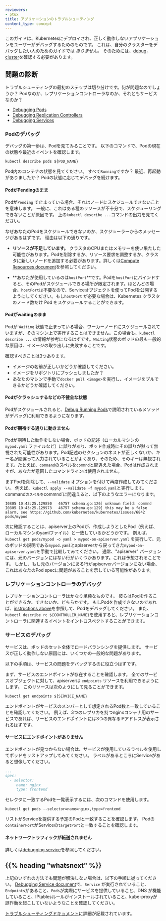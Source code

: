 ```yaml
---
reviewers:
- ptux
title: アプリケーションのトラブルシューティング
content_type: concept
---
```


<!-- overview -->

このガイドは、Kubernetesにデプロイされ、正しく動作しないアプリケーションをユーザーがデバッグするためのものです。
これは、自分のクラスターをデバッグしたい人のためのガイドでは *ありません*。
そのためには、[debug-cluster](/docs/tasks/debug-application-cluster/debug-cluster)を確認する必要があります。

<!-- body -->

## 問題の診断

トラブルシューティングの最初のステップは切り分けです。何が問題なのでしょうか？
Podなのか、レプリケーションコントローラなのか、それともサービスなのか？

   * [Debugging Pods](#debugging-pods)
   * [Debugging Replication Controllers](#debugging-replication-controllers)
   * [Debugging Services](#debugging-services)

### Podのデバッグ

デバッグの第一歩は、Podを見てみることです。
以下のコマンドで、Podの現在の状態や最近のイベントを確認します。

```shell
kubectl describe pods ${POD_NAME}
```

Pod内のコンテナの状態を見てください。
すべて`Running`ですか？ 最近、再起動がありましたか？
Podの状態に応じてデバッグを続けます。

#### PodがPendingのまま

Podが`Pending` で止まっている場合、それはノードにスケジュールできないことを意味します。
一般に、これはある種のリソースが不十分で、スケジューリングできないことが原因です。
上の`kubectl describe ...`コマンドの出力を見てください。

なぜあなたのPodをスケジュールできないのか、スケジューラーからのメッセージがあるはずです。
理由は以下の通りです。

* **リソースが不足しています。** クラスタのCPUまたはメモリーを使い果たした可能性があります。Podを削除するか、リソース要求を調整するか、クラスタに新しいノードを追加する必要があります。詳しくは[Compute Resources document](/docs/concepts/configuration/manage-resources-containers/)を参照してください。

* **あなたが使用しているのは`hostPort`**です。Podを`hostPort`にバインドすると、そのPodがスケジュールできる場所が限定されます。ほとんどの場合、`hostPort`は不要なので、Serviceオブジェクトを使ってPodを公開するようにしてください。もし`hostPort` が必要な場合は、Kubernetes クラスタのノード数だけ Pod をスケジュールすることができます。


#### Podがwaitingのまま

Podが `Waiting` 状態で止まっている場合、ワーカーノードにスケジュールされていますが、そのマシン上で実行することはできません。この場合も、`kubectl describe ...` の情報が参考になるはずです。`Waiting`状態のポッドの最も一般的な原因は、イメージの取り出しに失敗することです。

確認すべきことは3つあります。

* イメージの名前が正しいかどうか確認してください。
* イメージをリポジトリにプッシュしましたか？
* あなたのマシンで手動で`docker pull <image>`を実行し、イメージをプルできるかどうか確認してください。

#### Podがクラッシュするなどの不健全な状態

Podがスケジュールされると、[Debug Running Pods](/docs/tasks/debug-application-cluster/debug-running-pod/)で説明されているメソッドがデバッグに利用できるようになります。

#### Podが期待する通りに動きません

Podが期待した動作をしない場合、ポッドの記述（ローカルマシンの `mypod.yaml` ファイルなど）に誤りがあり、ポッド作成時にその誤りが黙って無視された可能性があります。Pod記述のセクションのネストが正しくないか、キー名が間違って入力されていることがよくあり、そのため、そのキーは無視されます。たとえば、`command`のスペルを`commnd`と間違えた場合、Podは作成されますが、あなたが意図したコマンドラインは使用されません。

まずPodを削除して、`--validate` オプションを付けて再度作成してみてください。
例えば、`kubectl apply --validate -f mypod.yaml`と実行します。
command`のスペルを`commnd`に間違えると、以下のようなエラーになります。

```shell
I0805 10:43:25.129850   46757 schema.go:126] unknown field: commnd
I0805 10:43:25.129973   46757 schema.go:129] this may be a false alarm, see https://github.com/kubernetes/kubernetes/issues/6842
pods/mypod
```

<!-- TODO: Now that #11914 is merged, this advice may need to be updated -->

次に確認することは、apiserver上のPodが、作成しようとしたPod（例えば、ローカルマシンのyamlファイル）と一致しているかどうかです。
例えば、`kubectl get pods/mypod -o yaml > mypod-on-apiserver.yaml` を実行して、元のポッドの説明である`mypod.yaml`とapiserverから戻ってきた`mypod-on-apiserver.yaml`を手動で比較してみてください。
通常、"apiserver" バージョンには、元のバージョンにはない行がいくつかあります。これは予想されることです。
しかし、もし元のバージョンにある行がapiserverバージョンにない場合、これはあなたのPod specに問題があることを示している可能性があります。

### レプリケーションコントローラのデバッグ

レプリケーションコントローラはかなり単純なものです。
彼らはPodを作ることができるか、できないか、どちらかです。
もしPodを作成できないのであれば、[instructions above](#debugging-pods)を参照して、Podをデバッグしてください。
また、`kubectl describe rc ${CONTROLLER_NAME}`を使用すると、レプリケーションコントローラに関連するイベントをイントロスペクトすることができます。

### サービスのデバッグ

サービスは、ポッドのセット全体でロードバランシングを提供します。
サービスが正しく動作しない原因には、いくつかの一般的な問題があります。

以下の手順は、サービスの問題をデバッグするのに役立つはずです。

まず、サービスのエンドポイントが存在することを確認します。
全てのサービスオブジェクトに対して、apiserverは `endpoints` リソースを利用できるようにします。
このリソースは次のようにして見ることができます。

```shell
kubectl get endpoints ${SERVICE_NAME}
```

エンドポイントがサービスのメンバーとして想定されるPod数と一致していることを確認してください。
例えば、3つのレプリカを持つnginxコンテナ用のサービスであれば、サービスのエンドポイントには3つの異なるIPアドレスが表示されるはずです。

#### サービスにエンドポイントがありません

エンドポイントが見つからない場合は、サービスが使用しているラベルを使用してポッドをリストアップしてみてください。
ラベルがあるところにServiceがあると想像してください。

```yaml
...
spec:
  - selector:
     name: nginx
     type: frontend
```

セレクタに一致するPodを一覧表示するには、次のコマンドを使用します。

```shell
kubectl get pods --selector=name=nginx,type=frontend
```

リストがServiceを提供する予定のPodと一致することを確認します。
Podの`containerPort`がServiceの`targetPort`と一致することを確認します。

#### ネットワークトラフィックが転送されません

詳しくは[debugging service](/docs/tasks/debug-application-cluster/debug-service/)を参照してください。

## {{% heading "whatsnext" %}}

上記のいずれの方法でも問題が解決しない場合は、以下の手順に従ってください。
[Debugging Service document](/docs/tasks/debug-application-cluster/debug-service/)で、`Service` が実行されていること、`Endpoints`があること、`Pods`が実際にサービスを提供していること、DNS が機能していること、IPtablesルールがインストールされていること、kube-proxyが誤作動を起こしていないようなことを確認してください。

[トラブルシューティングドキュメント](/docs/tasks/debug-application-cluster/troubleshooting/)に詳細が記載されています。

